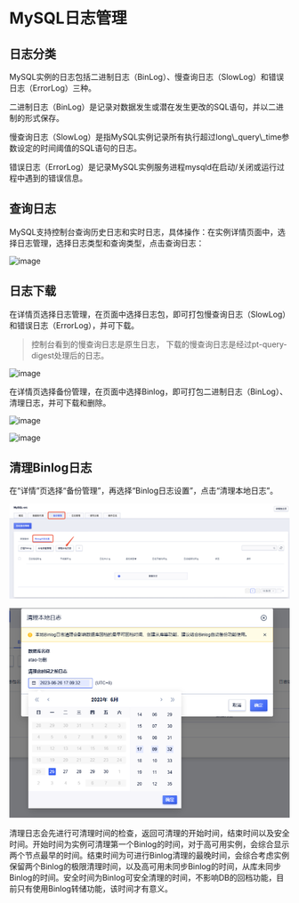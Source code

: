 

# MySQL日志管理

## 日志分类

MySQL实例的日志包括二进制日志（BinLog）、慢查询日志（SlowLog）和错误日志（ErrorLog）三种。

二进制日志（BinLog）是记录对数据发生或潜在发生更改的SQL语句，并以二进制的形式保存。

慢查询日志（SlowLog）是指MySQL实例记录所有执行超过long\\\_query\\\_time参数设定的时间阈值的SQL语句的日志。

错误日志（ErrorLog）是记录MySQL实例服务进程mysqld在启动/关闭或运行过程中遇到的错误信息。

## 查询日志

MySQL支持控制台查询历史日志和实时日志，具体操作：在实例详情页面中，选择日志管理，选择日志类型和查询类型，点击查询日志：

![image](/images/查询日志.png)

## 日志下载

在详情页选择日志管理，在页面中选择日志包，即可打包慢查询日志（SlowLog）和错误日志（ErrorLog），并可下载。
> 控制台看到的慢查询日志是原生日志， 下载的慢查询日志是经过pt-query-digest处理后的日志。

![image](/images/管理日志0.png)

在详情页选择备份管理，在页面中选择Binlog，即可打包二进制日志（BinLog）、清理日志，并可下载和删除。

![image](/images/binlog.png)

![image](/images/打包binlog.png)

## 清理Binlog日志

在“详情”页选择“备份管理”，再选择“Binlog日志设置”，点击“清理本地日志”。

![image](/images/guide/binlog_cleanup_entry.png)

![image](/images/BinlogTime.png)

清理日志会先进行可清理时间的检查，返回可清理的开始时间，结束时间以及安全时间。开始时间为实例可清理第一个Binlog的时间，对于高可用实例，会综合显示两个节点最早的时间。结束时间为可进行Binlog清理的最晚时间，会综合考虑实例保留两个Binlog的极限清理时间，以及高可用未同步Binlog的时间，从库未同步Binlog的时间。安全时间为Binlog可安全清理的时间，不影响DB的回档功能，目前只有使用Binlog转储功能，该时间才有意义。


